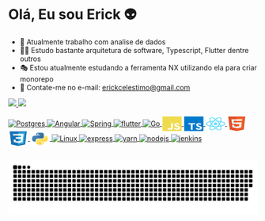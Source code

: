 # Olá, Eu sou Erick 👽

- 🔬 Atualmente trabalho com analise de dados
- 🐱‍🏍 Estudo bastante arquitetura de software, Typescript, Flutter dentre outros 
- 🎭 Estou atualmente estudando a ferramenta NX utilizando ela para criar monorepo
- 📧 Contate-me no e-mail: erickcelestimo@gmail.com

<div > 
  <a href="https://github.com/ErickCelestino">
  
  <picture>
     <source media="(prefers-color-scheme: dark)" srcset="https://github-readme-stats.vercel.app/api?username=ErickCelestino&show_icons=true&theme=radical">
     <source media="(prefers-color-scheme: light)" srcset="https://github-readme-stats.vercel.app/api?username=ErickCelestino&show_icons=true">
    <img heigth="180em" src="https://github-readme-stats.vercel.app/api?username=ErickCelestino&show_icons=true&theme=radical">
  </picture>

  <picture>
   <source media="(prefers-color-scheme: dark)" srcset="https://github-readme-stats.vercel.app/api/top-langs/?username=ErickCelestino&theme=radical&layout=compact">
   <source media="(prefers-color-scheme: light)" srcset="https://github-readme-stats.vercel.app/api/top-langs/?username=ErickCelestino&layout=compact">
    <img heigth="100%" src="https://github-readme-stats.vercel.app/api/top-langs/?username=ErickCelestino&theme=radical&layout=compact">
  </picture>
</div>

<div style="display: inline_block"><br>
  <img align="center" alt="Postgres" height="30" width="40" src="https://cdn.jsdelivr.net/gh/devicons/devicon/icons/postgresql/postgresql-original-wordmark.svg">
  <img align="center" alt="Angular" height="30" width="40" src="https://cdn.jsdelivr.net/gh/devicons/devicon/icons/angularjs/angularjs-original.svg">
  <img align="center" alt="Spring" height="30" width="40" src="https://cdn.jsdelivr.net/gh/devicons/devicon/icons/spring/spring-original.svg">
  <img align="center" alt="flutter" height="30" width="40" src="https://cdn.jsdelivr.net/gh/devicons/devicon/icons/flutter/flutter-original.svg">
  <img align="center" alt="Go" height="30" width="40" src="https://cdn.jsdelivr.net/gh/devicons/devicon/icons/go/go-original-wordmark.svg">
  <img align="center" alt="Js" height="30" width="40" src="https://raw.githubusercontent.com/devicons/devicon/master/icons/javascript/javascript-plain.svg">
  <img align="center" alt="Ts" height="30" width="40" src="https://raw.githubusercontent.com/devicons/devicon/master/icons/typescript/typescript-plain.svg">
  <img align="center" alt="React" height="30" width="40" src="https://raw.githubusercontent.com/devicons/devicon/master/icons/react/react-original.svg">
  <img align="center" alt="HTML" height="30" width="40" src="https://raw.githubusercontent.com/devicons/devicon/master/icons/html5/html5-original.svg">
  <img align="center" alt="CSS" height="30" width="40" src="https://raw.githubusercontent.com/devicons/devicon/master/icons/css3/css3-original.svg">
  <img align="center" alt="Python" height="30" width="40" src="https://raw.githubusercontent.com/devicons/devicon/master/icons/python/python-original.svg">
  <img align="center" alt="Linux" height="30" width="40" src="https://cdn.jsdelivr.net/gh/devicons/devicon/icons/linux/linux-original.svg">
  <img align="center" alt="express" height="30" width="40"  src="https://cdn.jsdelivr.net/gh/devicons/devicon/icons/express/express-original-wordmark.svg">
 <img align="center" alt="yarn" height="30" width="40"  src="https://cdn.jsdelivr.net/gh/devicons/devicon/icons/yarn/yarn-original.svg">
  <img align="center" alt="nodejs" height="30" width="40"  src="https://cdn.jsdelivr.net/gh/devicons/devicon/icons/nodejs/nodejs-plain.svg">
  <img align="center" alt="jenkins" height="30" width="40"  src="https://cdn.jsdelivr.net/gh/devicons/devicon/icons/jenkins/jenkins-original.svg">

##

<picture>
  <source media="(prefers-color-scheme: dark)" srcset="https://raw.githubusercontent.com/ErickCelestino/ErickCelestino/output/github-snake-dark.svg" />
  <source media="(prefers-color-scheme: light)" srcset="https://raw.githubusercontent.com/ErickCelestino/ErickCelestino/output/github-snake.svg" />
  <img alt="github-snake" src="https://raw.githubusercontent.com/ErickCelestino/ErickCelestino/output/github-snake.svg" />
</picture>
